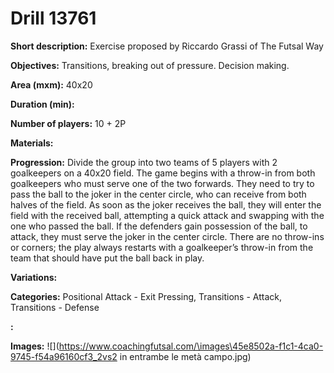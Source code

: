 # Drill 13761

**Short description:**
Exercise proposed by Riccardo Grassi of The Futsal Way

**Objectives:**
Transitions, breaking out of pressure. Decision making.

**Area (mxm):**
40x20

**Duration (min):**


**Number of players:**
10 + 2P

**Materials:**


**Progression:**
Divide the group into two teams of 5 players with 2 goalkeepers on a 40x20 field. The game begins with a throw-in from both goalkeepers who must serve one of the two forwards. They need to try to pass the ball to the joker in the center circle, who can receive from both halves of the field. As soon as the joker receives the ball, they will enter the field with the received ball, attempting a quick attack and swapping with the one who passed the ball. If the defenders gain possession of the ball, to attack, they must serve the joker in the center circle. There are no throw-ins or corners; the play always restarts with a goalkeeper’s throw-in from the team that should have put the ball back in play.

**Variations:**


**Categories:**
Positional Attack - Exit Pressing, Transitions - Attack, Transitions - Defense

**:**


**Images:**
![](https://www.coachingfutsal.com/\images\45e8502a-f1c1-4ca0-9745-f54a96160cf3_2vs2 in entrambe le metà campo.jpg)

